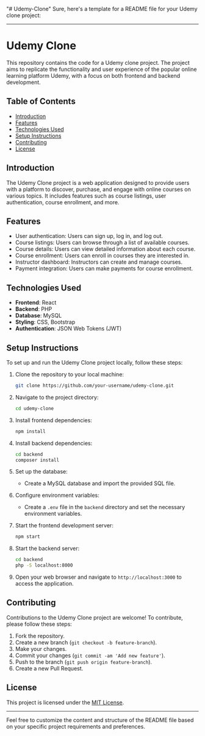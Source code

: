 "# Udemy-Clone" 
Sure, here's a template for a README file for your Udemy clone project:

---

# Udemy Clone

This repository contains the code for a Udemy clone project. The project aims to replicate the functionality and user experience of the popular online learning platform Udemy, with a focus on both frontend and backend development.

## Table of Contents

- [Introduction](#introduction)
- [Features](#features)
- [Technologies Used](#technologies-used)
- [Setup Instructions](#setup-instructions)
- [Contributing](#contributing)
- [License](#license)

## Introduction

The Udemy Clone project is a web application designed to provide users with a platform to discover, purchase, and engage with online courses on various topics. It includes features such as course listings, user authentication, course enrollment, and more.

## Features

- User authentication: Users can sign up, log in, and log out.
- Course listings: Users can browse through a list of available courses.
- Course details: Users can view detailed information about each course.
- Course enrollment: Users can enroll in courses they are interested in.
- Instructor dashboard: Instructors can create and manage courses.
- Payment integration: Users can make payments for course enrollment.

## Technologies Used

- **Frontend**: React
- **Backend**: PHP
- **Database**: MySQL
- **Styling**: CSS, Bootstrap
- **Authentication**: JSON Web Tokens (JWT)

## Setup Instructions

To set up and run the Udemy Clone project locally, follow these steps:

1. Clone the repository to your local machine:
   ```bash
   git clone https://github.com/your-username/udemy-clone.git
   ```

2. Navigate to the project directory:
   ```bash
   cd udemy-clone
   ```

3. Install frontend dependencies:
   ```bash
   npm install
   ```

4. Install backend dependencies:
   ```bash
   cd backend
   composer install
   ```

5. Set up the database:
   - Create a MySQL database and import the provided SQL file.

6. Configure environment variables:
   - Create a `.env` file in the `backend` directory and set the necessary environment variables.

7. Start the frontend development server:
   ```bash
   npm start
   ```

8. Start the backend server:
   ```bash
   cd backend
   php -S localhost:8000
   ```

9. Open your web browser and navigate to `http://localhost:3000` to access the application.

## Contributing

Contributions to the Udemy Clone project are welcome! To contribute, please follow these steps:

1. Fork the repository.
2. Create a new branch (`git checkout -b feature-branch`).
3. Make your changes.
4. Commit your changes (`git commit -am 'Add new feature'`).
5. Push to the branch (`git push origin feature-branch`).
6. Create a new Pull Request.

## License

This project is licensed under the [MIT License](LICENSE).

---

Feel free to customize the content and structure of the README file based on your specific project requirements and preferences.
